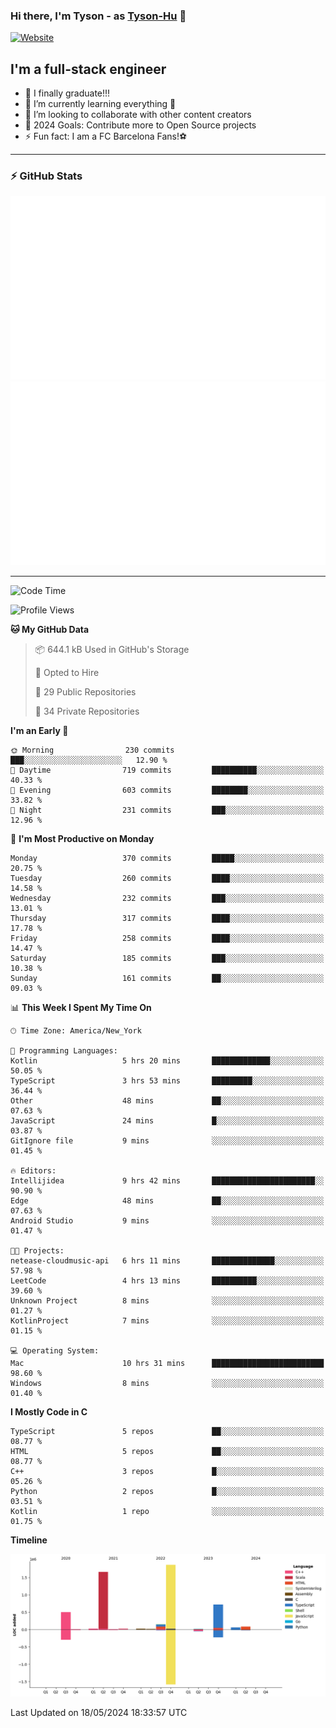 ### Hi there, I'm Tyson - as [Tyson-Hu][website] 👋

[![Website](https://img.shields.io/website?label=Tianzhe.me&style=for-the-badge&url=https%3A%2F%2Ftianzhe.me)](https://tianzhe.me)


## I'm a full-stack engineer

- 🔭 I finally graduate!!!
- 🌱 I’m currently learning everything 🤣
- 👯 I’m looking to collaborate with other content creators
- 🥅 2024 Goals: Contribute more to Open Source projects
- ⚡ Fun fact: I am a FC Barcelona Fans!⚽️

---

### ⚡️ GitHub Stats
![](https://raw.githubusercontent.com/Tyson-Hu/github-stats-card/master/generated/overview.svg)
![](https://raw.githubusercontent.com/Tyson-Hu/github-stats-card/master/generated/languages.svg)

---

<!--START_SECTION:waka-->
![Code Time](http://img.shields.io/badge/Code%20Time-141%20hrs%2029%20mins-blue)

![Profile Views](http://img.shields.io/badge/Profile%20Views-0-blue)

**🐱 My GitHub Data** 

> 📦 644.1 kB Used in GitHub's Storage 
 > 
> 💼 Opted to Hire
 > 
> 📜 29 Public Repositories 
 > 
> 🔑 34 Private Repositories 
 > 
**I'm an Early 🐤** 

```text
🌞 Morning                230 commits         ███░░░░░░░░░░░░░░░░░░░░░░   12.90 % 
🌆 Daytime                719 commits         ██████████░░░░░░░░░░░░░░░   40.33 % 
🌃 Evening                603 commits         ████████░░░░░░░░░░░░░░░░░   33.82 % 
🌙 Night                  231 commits         ███░░░░░░░░░░░░░░░░░░░░░░   12.96 % 
```
📅 **I'm Most Productive on Monday** 

```text
Monday                   370 commits         █████░░░░░░░░░░░░░░░░░░░░   20.75 % 
Tuesday                  260 commits         ████░░░░░░░░░░░░░░░░░░░░░   14.58 % 
Wednesday                232 commits         ███░░░░░░░░░░░░░░░░░░░░░░   13.01 % 
Thursday                 317 commits         ████░░░░░░░░░░░░░░░░░░░░░   17.78 % 
Friday                   258 commits         ████░░░░░░░░░░░░░░░░░░░░░   14.47 % 
Saturday                 185 commits         ███░░░░░░░░░░░░░░░░░░░░░░   10.38 % 
Sunday                   161 commits         ██░░░░░░░░░░░░░░░░░░░░░░░   09.03 % 
```


📊 **This Week I Spent My Time On** 

```text
🕑︎ Time Zone: America/New_York

💬 Programming Languages: 
Kotlin                   5 hrs 20 mins       █████████████░░░░░░░░░░░░   50.05 % 
TypeScript               3 hrs 53 mins       █████████░░░░░░░░░░░░░░░░   36.44 % 
Other                    48 mins             ██░░░░░░░░░░░░░░░░░░░░░░░   07.63 % 
JavaScript               24 mins             █░░░░░░░░░░░░░░░░░░░░░░░░   03.87 % 
GitIgnore file           9 mins              ░░░░░░░░░░░░░░░░░░░░░░░░░   01.45 % 

🔥 Editors: 
Intellijidea             9 hrs 42 mins       ███████████████████████░░   90.90 % 
Edge                     48 mins             ██░░░░░░░░░░░░░░░░░░░░░░░   07.63 % 
Android Studio           9 mins              ░░░░░░░░░░░░░░░░░░░░░░░░░   01.47 % 

🐱‍💻 Projects: 
netease-cloudmusic-api   6 hrs 11 mins       ██████████████░░░░░░░░░░░   57.98 % 
LeetCode                 4 hrs 13 mins       ██████████░░░░░░░░░░░░░░░   39.60 % 
Unknown Project          8 mins              ░░░░░░░░░░░░░░░░░░░░░░░░░   01.27 % 
KotlinProject            7 mins              ░░░░░░░░░░░░░░░░░░░░░░░░░   01.15 % 

💻 Operating System: 
Mac                      10 hrs 31 mins      █████████████████████████   98.60 % 
Windows                  8 mins              ░░░░░░░░░░░░░░░░░░░░░░░░░   01.40 % 
```

**I Mostly Code in C** 

```text
TypeScript               5 repos             ██░░░░░░░░░░░░░░░░░░░░░░░   08.77 % 
HTML                     5 repos             ██░░░░░░░░░░░░░░░░░░░░░░░   08.77 % 
C++                      3 repos             █░░░░░░░░░░░░░░░░░░░░░░░░   05.26 % 
Python                   2 repos             █░░░░░░░░░░░░░░░░░░░░░░░░   03.51 % 
Kotlin                   1 repo              ░░░░░░░░░░░░░░░░░░░░░░░░░   01.75 % 
```



**Timeline**

![Lines of Code chart](https://raw.githubusercontent.com/Tyson-Hu/Tyson-Hu/main/assets/bar_graph.png)


 Last Updated on 18/05/2024 18:33:57 UTC
<!--END_SECTION:waka-->


[website]: https://github.com/Tyson-Hu
